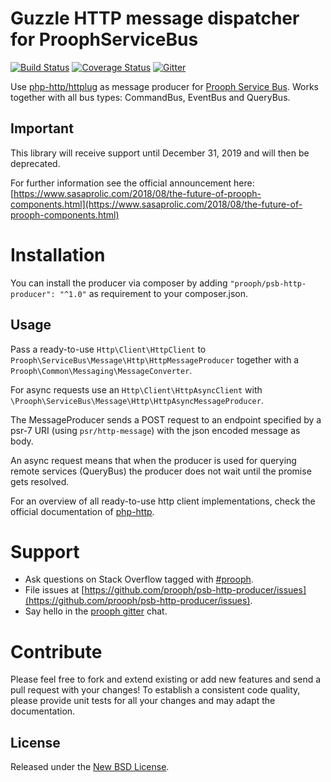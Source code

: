 Guzzle HTTP message dispatcher for ProophServiceBus
===================================================

[![Build Status](https://travis-ci.org/prooph/psb-http-producer.svg?branch=master)](https://travis-ci.org/prooph/psb-http-producer)
[![Coverage Status](https://img.shields.io/coveralls/prooph/psb-http-producer.svg)](https://coveralls.io/r/prooph/psb-http-producer?branch=master)
[![Gitter](https://badges.gitter.im/Join%20Chat.svg)](https://gitter.im/prooph/improoph)

Use [php-http/httplug](http://httplug.io/) as message producer for [Prooph Service Bus](https://github.com/prooph/service-bus).
Works together with all bus types: CommandBus, EventBus and QueryBus.

## Important

This library will receive support until December 31, 2019 and will then be deprecated.

For further information see the official announcement here: [https://www.sasaprolic.com/2018/08/the-future-of-prooph-components.html](https://www.sasaprolic.com/2018/08/the-future-of-prooph-components.html)

# Installation

You can install the producer via composer by adding `"prooph/psb-http-producer": "^1.0"` as requirement to your composer.json.

Usage
-----

Pass a ready-to-use `Http\Client\HttpClient` to `Prooph\ServiceBus\Message\Http\HttpMessageProducer` together with a `Prooph\Common\Messaging\MessageConverter`.

For async requests use an `Http\Client\HttpAsyncClient` with `\Prooph\ServiceBus\Message\Http\HttpAsyncMessageProducer`.

The MessageProducer sends a POST request to an endpoint specified by a psr-7 URI (using `psr/http-message`) with the json encoded message as body.

An async request means that when the producer is used for querying remote services (QueryBus) the producer does not wait until the promise gets resolved.

For an overview of all ready-to-use http client implementations, check the official documentation of [php-http](http://docs.php-http.org/en/latest/httplug/introduction.html#implementations).

# Support

- Ask questions on Stack Overflow tagged with [#prooph](https://stackoverflow.com/questions/tagged/prooph).
- File issues at [https://github.com/prooph/psb-http-producer/issues](https://github.com/prooph/psb-http-producer/issues).
- Say hello in the [prooph gitter](https://gitter.im/prooph/improoph) chat.


# Contribute

Please feel free to fork and extend existing or add new features and send a pull request with your changes!
To establish a consistent code quality, please provide unit tests for all your changes and may adapt the documentation.

License
-------

Released under the [New BSD License](LICENSE).
